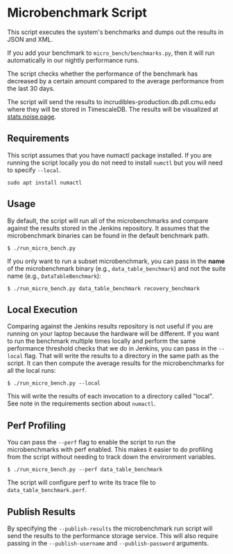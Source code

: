 # Microbenchmark Script

This script executes the system's benchmarks and dumps out the results in JSON and XML.

If you add your benchmark to `micro_bench/benchmarks.py`, then it will run automatically in our 
nightly performance runs.

The script checks whether the performance of the benchmark has decreased by a certain amount 
compared to the average performance from the last 30 days.

The script will send the results to incrudibles-production.db.pdl.cmu.edu where they will be stored
in TimescaleDB. The results will be visualized at [stats.noise.page](https://stats.noise.page).

## Requirements

This script assumes that you have numactl package installed. If you are running the script locally you do not need to
 install `numctl` but you will need to specify `--local`. 

```
sudo apt install numactl
```


## Usage

By default, the script will run all of the microbenchmarks and compare against the results stored 
in the Jenkins repository. It assumes that the microbenchmark binaries can be found in the default 
benchmark path.

```
$ ./run_micro_bench.py
```

If you only want to run a subset microbenchmark, you can pass in the **name** of the microbenchmark 
binary (e.g., `data_table_benchmark`) and not the suite name (e.g., `DataTableBenchmark`):

```
$ ./run_micro_bench.py data_table_benchmark recovery_benchmark
```

## Local Execution

Comparing against the Jenkins results repository is not useful if you are running on your laptop 
because the hardware will be different. If you want to run the benchmark multiple times locally and 
perform the same performance threshold checks that we do in Jenkins, you can pass in the `--local` 
flag. That will write the results to a directory in the same path as the script. It can then 
compute the average results for the microbenchmarks for all the local runs:

```
$ ./run_micro_bench.py --local
```

This will write the results of each invocation to a directory called "local". See note in the requirements section about `numactl`.

## Perf Profiling

You can pass the `--perf` flag to enable the script to run the microbenchmarks with perf enabled. 
This makes it easier to do profiling from the script without needing to track down the environment 
variables.

```
$ ./run_micro_bench.py --perf data_table_benchmark
```

The script will configure perf to write its trace file to `data_table_benchmark.perf`.

## Publish Results

By specifying the `--publish-results` the microbenchmark run script will send the results to the performance storage
service. This will also require passing in the `--publish-username` and `--publish-password` arguments. 
